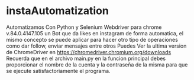 # instaAutomatization
Automatizamos Con Python y Selenium Webdriver para chrome v.84.0.4147.105
un Bot que da likes en instagram de forma automatica, el mismo concepto se puede aplicar para hacer otro tipo de operaciones 
como dar follow, enviar mensajes entre otros
Puedes Ver la ultima version de ChromeDriver en https://chromedriver.chromium.org/downloads
Recuerda que en el archivo main.py en la funcion principal debes proporcionar el nombre de la cuenta y la contraseña de la misma
para que se ejecute satisfactoriamente el programa.
